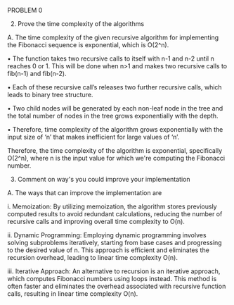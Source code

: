 PROBLEM 0

2. Prove the time complexity of the algorithms
   
A. The time complexity of the given recursive algorithm for implementing the Fibonacci sequence is exponential, which is O(2^n). 

•	The function takes two recursive calls to itself with n-1 and n-2 until n reaches 0 or 1. This will be done when n>1 and makes two recursive calls to fib(n-1) and fib(n-2).

•	Each of these recursive call’s releases two further recursive calls, which leads to binary tree structure.

•	Two child nodes will be generated by each non-leaf node in the tree and the total number of nodes in the tree grows exponentially with the depth. 

•	Therefore, time complexity of the algorithm grows exponentially with the input size of ‘n’ that makes inefficient for large values of ‘n’.

Therefore, the time complexity of the algorithm is exponential, specifically O(2^n),  where n is the input value for which we're computing the Fibonacci number.






3. Comment on way's you could improve your implementation
   
A. The ways that can improve the implementation are

i.	Memoization: By utilizing memoization, the algorithm stores previously computed results to avoid redundant calculations, reducing the number of recursive calls and improving overall time complexity to O(n).
    
ii. Dynamic Programming: Employing dynamic programming involves solving subproblems iteratively, starting from base cases and progressing to the desired value of n. This approach is efficient and eliminates the recursion overhead, leading to linear time complexity O(n).
    
iii. Iterative Approach: An alternative to recursion is an iterative approach, which computes Fibonacci numbers using loops instead. This method is often faster and eliminates the overhead associated with recursive function calls, resulting in linear time complexity O(n).

